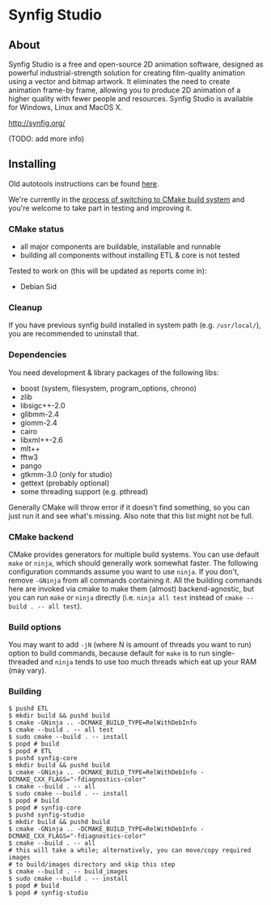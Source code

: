 Synfig Studio
=============

About
-----

Synfig Studio is a free and open-source 2D animation software, designed as
powerful industrial-strength solution for creating film-quality animation using
a vector and bitmap artwork. It eliminates the need to create animation
frame-by frame, allowing you to produce 2D animation of a higher quality with
fewer people and resources. Synfig Studio is available for Windows, Linux and
MacOS X.

http://synfig.org/

(TODO: add more info)


Installing
----------

Old autotools instructions can be found [here][autotools].

We're currently in the [process of switching to CMake build system][cmake] and
you're welcome to take part in testing and improving it.


### CMake status

- all major components are buildable, installable and runnable
- building all components without installing ETL & core is not tested

Tested to work on (this will be updated as reports come in):

- Debian Sid


### Cleanup

If you have previous synfig build installed in system path (e.g. `/usr/local/`),
you are recommended to uninstall that.


### Dependencies

You need development & library packages of the following libs:

- boost (system, filesystem, program_options, chrono)
- zlib
- libsigc++-2.0
- glibmm-2.4
- giomm-2.4
- cairo
- libxml++-2.6
- mlt++
- fftw3
- pango
- gtkmm-3.0 (only for studio)
- gettext (probably optional)
- some threading support (e.g. pthread)

Generally CMake will throw error if it doesn't find something, so you can just
run it and see what's missing. Also note that this list might not be full.


### CMake backend

CMake provides generators for multiple build systems. You can use default `make`
or `ninja`, which should generally work somewhat faster. The following
configuration commands assume you want to use `ninja`. If you don't, remove
`-GNinja` from all commands containing it. All the building commands here are
invoked via cmake to make them (almost) backend-agnostic, but you can run `make`
or `ninja` directly (i.e.
`ninja all test` instead of `cmake --build . -- all test`).

### Build options

You may want to add `-jN` (where N is amount of threads you want to run) option
to build commands, because default for `make` is to run single-threaded and
`ninja` tends to use too much threads which eat up your RAM (may vary).

### Building

```
$ pushd ETL
$ mkdir build && pushd build
$ cmake -GNinja .. -DCMAKE_BUILD_TYPE=RelWithDebInfo
$ cmake --build . -- all test
$ sudo cmake --build . -- install
$ popd # build
$ popd # ETL
$ pushd synfig-core
$ mkdir build && pushd build
$ cmake -GNinja .. -DCMAKE_BUILD_TYPE=RelWithDebInfo -DCMAKE_CXX_FLAGS="-fdiagnostics-color"
$ cmake --build . -- all
$ sudo cmake --build . -- install
$ popd # build
$ popd # synfig-core
$ pushd synfig-studio
$ mkdir build && pushd build
$ cmake -GNinja .. -DCMAKE_BUILD_TYPE=RelWithDebInfo -DCMAKE_CXX_FLAGS="-fdiagnostics-color"
$ cmake --build . -- all
# this will take a while; alternatively, you can move/copy required images
# to build/images directory and skip this step
$ cmake --build . -- build_images
$ sudo cmake --build . -- install
$ popd # build
$ popd # synfig-studio
```

[cmake]:        https://github.com/synfig/synfig/issues/279
[autotools]:    http://wiki.synfig.org/Dev:Build_Instructions
